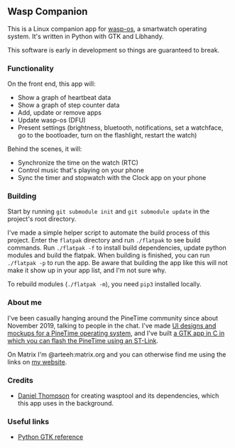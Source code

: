 ## Wasp Companion

This is a Linux companion app for [wasp-os](https://github.com/daniel-thompson/wasp-os), a smartwatch operating system. It's written in Python with GTK and Libhandy.

This software is early in development so things are guaranteed to break.

### Functionality

On the front end, this app will:

- Show a graph of heartbeat data
- Show a graph of step counter data
- Add, update or remove apps
- Update wasp-os (DFU)
- Present settings (brightness, bluetooth, notifications, set a watchface, go to the bootloader, turn on the flashlight, restart the watch)

Behind the scenes, it will:

- Synchronize the time on the watch (RTC)
- Control music that's playing on your phone
- Sync the timer and stopwatch with the Clock app on your phone

### Building

Start by running `git submodule init` and `git submodule update` in the project's root directory.

I've made a simple helper script to automate the build process of this project. Enter the `flatpak` directory and run `./flatpak` to see build commands. Run `./flatpak -f` to install build dependencies, update python modules and build the flatpak. When building is finished, you can run `./flatpak -p` to run the app. Be aware that building the app like this will not make it show up in your app list, and I'm not sure why.

To rebuild modules (`./flatpak -m`), you need `pip3` installed locally.

### About me

I've been casually hanging around the PineTime community since about November 2019, talking to people in the chat. I've made [UI designs and mockups for a PineTime operating system](https://www.gitlab.com/arteeh/pinetimeos), and I've built [a GTK app in C in which you can flash the PineTime using an ST-Link](https://gitlab.com/arteeh/pinetime-flasher).

On Matrix I'm @arteeh:matrix.org and you can otherwise find me using the links on [my website](https://www.arteeh.com/).

### Credits

- [Daniel Thompson](https://github.com/daniel-thompson) for creating wasptool and its dependencies, which this app uses in the background.

### Useful links

- [Python GTK reference](https://lazka.github.io/pgi-docs/)
